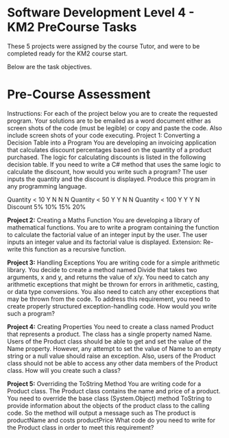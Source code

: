 # Software Development Level 4 - KM2 PreCourse Tasks

These 5 projects were assigned by the course Tutor, and were to be completed ready for the KM2 course start.

Below are the task objectives.


# Pre-Course Assessment
Instructions:
For each of the project below you are to create the requested program.
Your solutions are to be emailed as a word document either as screen shots of the code (must be legible) or copy and paste the code. Also include screen shots of your code executing.
Project 1: Converting a Decision Table into a Program
You are developing an invoicing application that calculates discount percentages based on the quantity of a product purchased. The logic for calculating discounts is listed in the following decision table. If you need to write a C# method that uses the same logic to calculate the discount, how would you write such a program? The user inputs the quantity and the discount is displayed.  Produce this program in any programming language.

Quantity < 10	Y	N	N	N
Quantity < 50	Y	Y	N	N
Quantity < 100	Y	Y	Y	N
Discount	5%	10%	15%	20%

**Project 2:** Creating a Maths Function
You are developing a library of mathematical functions. You are to write a program containing the function to calculate the factorial value of an integer input by the user. The user inputs an integer value and its factorial value is displayed. Extension: Re-write this function as a recursive function.

**Project 3:** Handling Exceptions
You are writing code for a simple arithmetic library. You decide to create a method named Divide that takes two arguments, x and y, and returns the value of x/y. You need to catch any arithmetic exceptions that might be thrown for errors in arithmetic, casting, or data type conversions. You also need to catch any other exceptions that may be thrown from the code. To address this requirement, you need to create properly structured exception-handling code. How would you write such a program? 

**Project 4:** Creating Properties
You need to create a class named Product that represents a product. The class has a single property named Name. Users of the Product class should be able to get and set the value of the Name property. However, any attempt to set the value of Name to an empty string or a null value should raise an exception. Also, users of the Product class should not be able to access any other data members of the Product class. How will you create such a class?

**Project 5:** Overriding the ToString Method
You are writing code for a Product class. The Product class contains the name and price of a product. You need to override the base class (System.Object) method ToString to provide information about the objects of the product class to the calling code. So the method will output a message such as
	The product is productName and costs productPrice
What code do you need to write for the Product class in order to meet this requirement?
